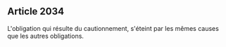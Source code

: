 Article 2034
----
L'obligation qui résulte du cautionnement, s'éteint par les mêmes causes que les
autres obligations.
